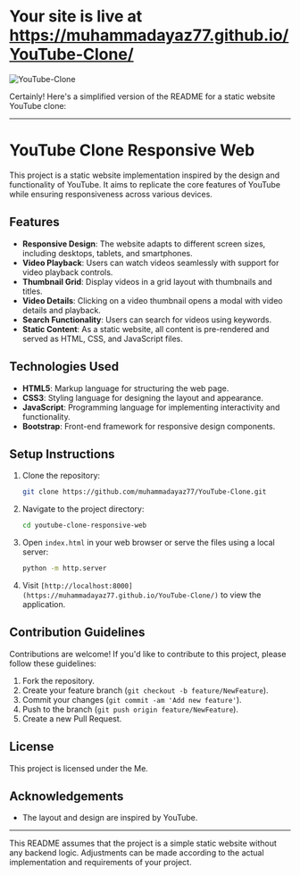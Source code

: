 # Your site is live at https://muhammadayaz77.github.io/YouTube-Clone/ <br>

![YouTube-Clone](https://github.com/muhammadayaz77/YouTube-Clone/assets/147421733/21114d1f-a91a-4daa-8edd-d13e5e67c96f)

Certainly! Here's a simplified version of the README for a static website YouTube clone:

---

# YouTube Clone Responsive Web

This project is a static website implementation inspired by the design and functionality of YouTube. It aims to replicate the core features of YouTube while ensuring responsiveness across various devices.

## Features

- **Responsive Design**: The website adapts to different screen sizes, including desktops, tablets, and smartphones.
- **Video Playback**: Users can watch videos seamlessly with support for video playback controls.
- **Thumbnail Grid**: Display videos in a grid layout with thumbnails and titles.
- **Video Details**: Clicking on a video thumbnail opens a modal with video details and playback.
- **Search Functionality**: Users can search for videos using keywords.
- **Static Content**: As a static website, all content is pre-rendered and served as HTML, CSS, and JavaScript files.

## Technologies Used

- **HTML5**: Markup language for structuring the web page.
- **CSS3**: Styling language for designing the layout and appearance.
- **JavaScript**: Programming language for implementing interactivity and functionality.
- **Bootstrap**: Front-end framework for responsive design components.

## Setup Instructions

1. Clone the repository:

   ```bash
   git clone https://github.com/muhammadayaz77/YouTube-Clone.git
   ```

2. Navigate to the project directory:

   ```bash
   cd youtube-clone-responsive-web
   ```

3. Open `index.html` in your web browser or serve the files using a local server:

   ```bash
   python -m http.server
   ```

4. Visit `[http://localhost:8000](https://muhammadayaz77.github.io/YouTube-Clone/)` to view the application.

## Contribution Guidelines

Contributions are welcome! If you'd like to contribute to this project, please follow these guidelines:

1. Fork the repository.
2. Create your feature branch (`git checkout -b feature/NewFeature`).
3. Commit your changes (`git commit -am 'Add new feature'`).
4. Push to the branch (`git push origin feature/NewFeature`).
5. Create a new Pull Request.

## License

This project is licensed under the Me.

## Acknowledgements

- The layout and design are inspired by YouTube.

---

This README assumes that the project is a simple static website without any backend logic. Adjustments can be made according to the actual implementation and requirements of your project.
